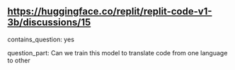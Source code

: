 ## https://huggingface.co/replit/replit-code-v1-3b/discussions/15

contains_question: yes

question_part: Can we train this model to translate code from one language to other